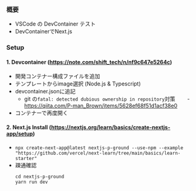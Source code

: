 ### 概要
- VSCode の DevContainer テスト
- DevContainerでNext.js

### Setup
#### 1. Devcontainer (https://note.com/shift_tech/n/nf9c647e5264c)
- 開発コンテナー構成ファイルを追加
- テンプレートからimage選択 (Node.js & Typescript)
- devcontainer.jsonに追記
  - git の`fatal: detected dubious ownership in repository`対策
　　- https://qiita.com/P-man_Brown/items/5628ef68f51d1acf38e0
- コンテナーで再度開く
#### 2. Next.js Install (https://nextjs.org/learn/basics/create-nextjs-app/setup)
- `npx create-next-app@latest nextjs-p-ground --use-npm --example "https://github.com/vercel/next-learn/tree/main/basics/learn-starter"`
- 疎通確認
  ```
  cd nextjs-p-ground
  yarn run dev
  ```